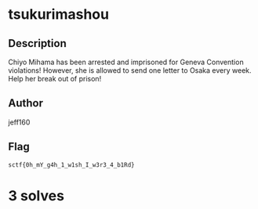 # tsukurimashou

## Description

Chiyo Mihama has been arrested and imprisoned for Geneva Convention violations! However, she is allowed to send one letter to Osaka every week. Help her break out of prison!

## Author

jeff160

## Flag

`sctf{0h_mY_g4h_1_w1sh_I_w3r3_4_b1Rd}`

# 3 solves

